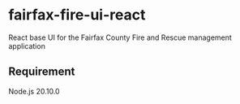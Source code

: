 # fairfax-fire-ui-react
React base UI for the Fairfax County Fire and Rescue management application 

## Requirement
Node.js 20.10.0

